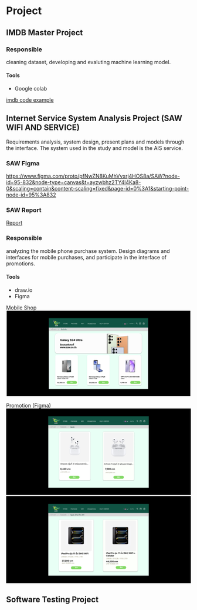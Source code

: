 # Project

## IMDB Master Project
### Responsible
cleaning dataset, developing and evaluting machine learning model.
#### Tools
- Google colab

[imdb code example](./imdb/project_imdb_master.ipynb)
## Internet Service System Analysis Project (SAW WIFI AND SERVICE)
Requirements analysis, system design, present plans and models through the interface. The system used in the study and model is the AIS service.
### SAW Figma
https://www.figma.com/proto/pfNwZN8KuMhVvxrj4HOS8a/SAW?node-id=95-832&node-type=canvas&t=ayzwbhz2TY4l4Ka8-0&scaling=contain&content-scaling=fixed&page-id=0%3A1&starting-point-node-id=95%3A832

### SAW Report
[Report](./SA/Saw_Report.pdf)

### Responsible
analyzing the mobile phone purchase system. Design diagrams and interfaces for mobile purchases, and participate in the interface of promotions.
#### Tools
- draw.io
- Figma

Mobile Shop ![Mobile shop](./SA/img/Mobile_shop.png)

Promotion (Figma) ![Mobile shop](./SA/img/Promotion1.png)
   ![Mobile shop](SA/img/Promotion2.png)

## Software Testing Project
